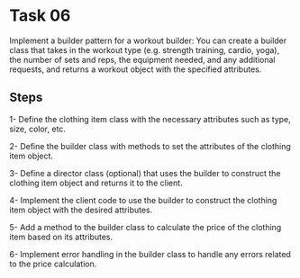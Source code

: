 # Task 06

Implement a builder pattern for a workout builder: You can create a builder class that takes in the workout type (e.g. strength training, cardio, yoga), the number of sets and reps, the equipment needed, and any additional requests, and returns a workout object with the specified attributes.

## Steps

1- Define the clothing item class with the necessary attributes such as type, size, color, etc.

2- Define the builder class with methods to set the attributes of the clothing item object.

3- Define a director class (optional) that uses the builder to construct the clothing item object and returns it to the client.

4- Implement the client code to use the builder to construct the clothing item object with the desired attributes.

5- Add a method to the builder class to calculate the price of the clothing item based on its attributes.

6-  Implement error handling in the builder class to handle any errors related to the price calculation.
